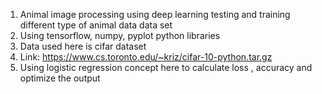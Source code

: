 1. Animal image processing using deep learning testing and training different type of animal data data set
2. Using tensorflow, numpy, pyplot python libraries
3. Data used here is cifar dataset
4. Link: https://www.cs.toronto.edu/~kriz/cifar-10-python.tar.gz
5. Using logistic regression concept here to calculate loss , accuracy and optimize the output
